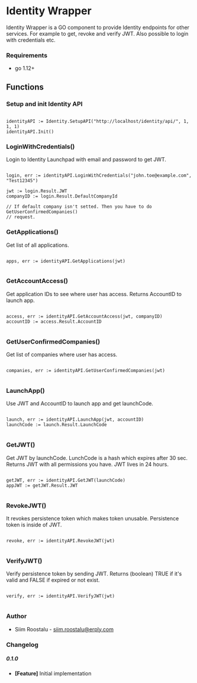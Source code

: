 # Identity Wrapper
Identity Wrapper is a GO component to provide Identity endpoints for other services.
For example to get, revoke and verify JWT. Also possible to login with credentials etc.

### Requirements
* go 1.12+

## Functions

### Setup and init Identity API
```

identityAPI := Identity.SetupAPI("http://localhost/identity/api/", 1, 1, 1)
identityAPI.Init()

```

### LoginWithCredentials()
Login to Identity Launchpad with email and password to get JWT. 

```

login, err := identityAPI.LoginWithCredentials("john.toe@example.com", "Test12345")

jwt := login.Result.JWT
companyID := login.Result.DefaultCompanyId

// If default company isn't setted. Then you have to do GetUserConfirmedCompanies() 
// request.

```

### GetApplications()
Get list of all applications.
```

apps, err := identityAPI.GetApplications(jwt)
	
```

### GetAccountAccess()
Get application IDs to see where user has access. Returns AccountID to launch app.
```

access, err := identityAPI.GetAccountAccess(jwt, companyID)
accountID := access.Result.AccountID
	
```

### GetUserConfirmedCompanies()
Get list of companies where user has access.
```

companies, err := identityAPI.GetUserConfirmedCompanies(jwt)
	
```

### LaunchApp()
Use JWT and AccountID to launch app and get launchCode.
```

launch, err := identityAPI.LaunchApp(jwt, accountID)
launchCode := launch.Result.LaunchCode
	
```

### GetJWT()
Get JWT by launchCode. LunchCode is a hash which expires after 30 sec.
Returns JWT with all permissions you have. JWT lives in 24 hours.
```

getJWT, err := identityAPI.GetJWT(launchCode)
appJWT := getJWT.Result.JWT
	
```

### RevokeJWT()
It revokes persistence token which makes token unusable. Persistence token is 
inside of JWT.
```

revoke, err := identityAPI.RevokeJWT(jwt)
	
```

### VerifyJWT()
Verify persistence token by sending JWT. Returns (boolean) TRUE if it's valid and 
FALSE if expired or not exist.
```

verify, err := identityAPI.VerifyJWT(jwt)
	
```
    
### Author
* Siim Roostalu - siim.roostalu@erply.com

### Changelog

##### 0.1.0
* __[Feature]__ Initial implementation